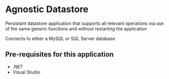 # Agnostic Datastore

Persistant datastore application that supports all relevant operations via use of the same generic functions and
without restarting the application

Connects to either a MySQL or SQL Server database

## Pre-requisites for this application

- .NET
- Visual Studio
